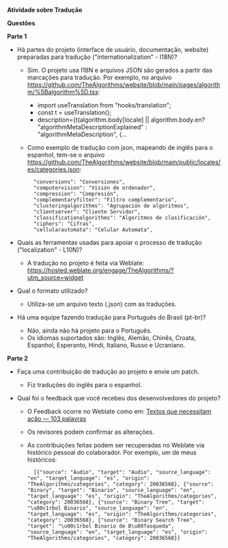 **Atividade sobre Tradução**  
  

**Questões**  

**Parte 1**  

-   Há partes do projeto (interface de usuário, documentação, website) preparadas para tradução ("internationalization" - I18N)?
	- Sim. O projeto usa I18N e arquivos JSON são gerados a partir das marcações para tradução. Por exemplo, no arquivo https://github.com/TheAlgorithms/website/blob/main/pages/algorithm/%5Balgorithm%5D.tsx:
		- import useTranslation from "hooks/translation";
		- const t = useTranslation();
		- description={t(algorithm.body[locale] || algorithm.body.en? "algorithmMetaDescriptionExplained"
            		: "algorithmMetaDescription", {...
	- Como exemplo de tradução com json, mapeando de inglês para o espanhol, tem-se o arquivo https://github.com/TheAlgorithms/website/blob/main/public/locales/es/categories.json:

			"conversions": "Conversiones",
			"computervision": "Visión de ordenador",
			"compression": "Compresión",
			"complementaryfilter": "Filtro complementario",
			"clusteringalgorithms": "Agrupación de algoritmos",
			"clientserver": "Cliente Servidor",
			"classificationalgorithms": "Algoritmos de clasificación",
			"ciphers": "Cifras",
			"cellularautomata": "Celular Automata",

-   Quais as ferramentas usadas para apoiar o processo de tradução ("localization" - L10N)?
	- A tradução no projeto é feita via Weblate: https://hosted.weblate.org/engage/TheAlgorithms/?utm_source=widget
	
-   Qual o formato utilizado?
	- Utiliza-se um arquivo texto (.json) com as traduções.
	
-   Há uma equipe fazendo tradução para Português do Brasil (pt-br)?
	- Não, ainda não há projeto para o Português.
	- Os idiomas suportados são: Inglês, Alemão, Chinês, Croata, Espanhol, Esperanto, Hindi, Italiano, Russo e Ucraniano.


**Parte 2**

-   Faça uma contribuição de tradução ao projeto e envie um patch.
	- Fiz traduções do inglês para o espanhol.
 
-   Qual foi o feedback que você recebeu dos desenvolvedores do projeto?
	- O Feedback ocorre no Weblate como em: [Textos que necessitam ação — 103 palavras](https://hosted.weblate.org/translate/TheAlgorithms/categories/es/?q=state:%3Ctranslated)
	- Os revisores podem confirmar as alterações. 

	- As contribuições feitas podem ser recuperadas no Weblate via histórico pessoal do colaborador. Por exemplo, um de meus históricos:

			[{"source": "Audio", "target": "Audio", "source_language": "en", "target_language": "es", "origin": "TheAlgorithms/categories", "category": 20036568}, {"source": "Binary", "target": "Binario", "source_language": "en", "target_language": "es", "origin": "TheAlgorithms/categories", "category": 20036568}, {"source": "Binary Tree", "target": "\u00c1rbol Binario", "source_language": "en", "target_language": "es", "origin": "TheAlgorithms/categories", "category": 20036568}, {"source": "Binary Search Tree", "target": "\u00c1rbol Binario de B\u00fasqueda", "source_language": "en", "target_language": "es", "origin": "TheAlgorithms/categories", "category": 20036568}]
